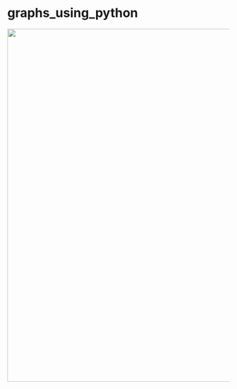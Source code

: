 # graphs_using_python

<p align="center"><img src="https://miro.medium.com/max/753/1*iGxxlu64efo9D7-sc6u8sQ.png" width="800px"></p>

